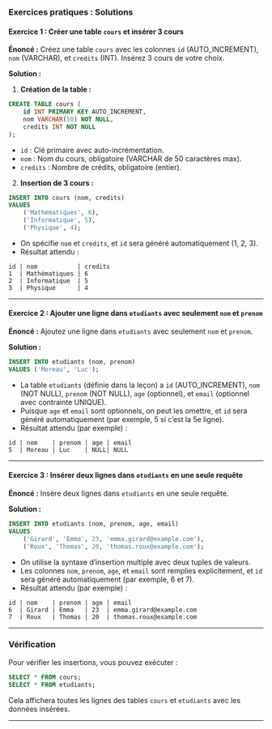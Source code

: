 ### Exercices pratiques : Solutions

#### Exercice 1 : Créer une table `cours` et insérer 3 cours
**Énoncé :** Créez une table `cours` avec les colonnes `id` (AUTO_INCREMENT), `nom` (VARCHAR), et `credits` (INT). Insèrez 3 cours de votre choix.

**Solution :**

1. **Création de la table :**
```sql
CREATE TABLE cours (
    id INT PRIMARY KEY AUTO_INCREMENT,
    nom VARCHAR(50) NOT NULL,
    credits INT NOT NULL
);
```
- `id` : Clé primaire avec auto-incrémentation.
- `nom` : Nom du cours, obligatoire (VARCHAR de 50 caractères max).
- `credits` : Nombre de crédits, obligatoire (entier).

2. **Insertion de 3 cours :**
```sql
INSERT INTO cours (nom, credits)
VALUES 
    ('Mathématiques', 6),
    ('Informatique', 5),
    ('Physique', 4);
```
- On spécifie `nom` et `credits`, et `id` sera généré automatiquement (1, 2, 3).
- Résultat attendu :
```
id | nom           | credits
1  | Mathématiques | 6
2  | Informatique  | 5
3  | Physique      | 4
```

---

#### Exercice 2 : Ajouter une ligne dans `etudiants` avec seulement `nom` et `prenom`
**Énoncé :** Ajoutez une ligne dans `etudiants` avec seulement `nom` et `prenom`.

**Solution :**
```sql
INSERT INTO etudiants (nom, prenom)
VALUES ('Moreau', 'Luc');
```
- La table `etudiants` (définie dans la leçon) a `id` (AUTO_INCREMENT), `nom` (NOT NULL), `prenom` (NOT NULL), `age` (optionnel), et `email` (optionnel avec contrainte UNIQUE).
- Puisque `age` et `email` sont optionnels, on peut les omettre, et `id` sera généré automatiquement (par exemple, 5 si c’est la 5e ligne).
- Résultat attendu (par exemple) :
```
id | nom    | prenom | age | email
5  | Moreau | Luc    | NULL| NULL
```

---

#### Exercice 3 : Insérer deux lignes dans `etudiants` en une seule requête
**Énoncé :** Insère deux lignes dans `etudiants` en une seule requête.

**Solution :**
```sql
INSERT INTO etudiants (nom, prenom, age, email)
VALUES 
    ('Girard', 'Emma', 23, 'emma.girard@example.com'),
    ('Roux', 'Thomas', 20, 'thomas.roux@example.com');
```
- On utilise la syntaxe d’insertion multiple avec deux tuples de valeurs.
- Les colonnes `nom`, `prenom`, `age`, et `email` sont remplies explicitement, et `id` sera généré automatiquement (par exemple, 6 et 7).
- Résultat attendu (par exemple) :
```
id | nom    | prenom | age | email
6  | Girard | Emma   | 23  | emma.girard@example.com
7  | Roux   | Thomas | 20  | thomas.roux@example.com
```

---

### Vérification
Pour vérifier les insertions, vous pouvez exécuter :
```sql
SELECT * FROM cours;
SELECT * FROM etudiants;
```
Cela affichera toutes les lignes des tables `cours` et `etudiants` avec les données insérées.

---
